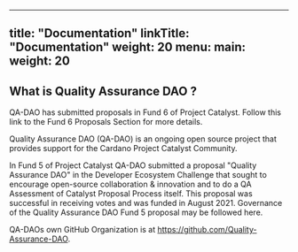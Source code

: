 
---
title: "Documentation"
linkTitle: "Documentation"
weight: 20
menu:
  main:
    weight: 20
---

## What is Quality Assurance DAO ?

QA-DAO has submitted proposals in Fund 6 of Project Catalyst. Follow this link to the Fund 6 Proposals Section for more details.

Quality Assurance DAO (QA-DAO) is an ongoing open source project that provides support for the Cardano Project Catalyst Community. 

In Fund 5 of Project Catalyst QA-DAO submitted a proposal "Quality Assurance DAO" in the Developer Ecosystem Challenge that sought to encourage open-source collaboration & innovation and to do a QA Assessment of Catalyst Proposal Process itself. This proposal was successful in receiving votes and was funded in August 2021. Governance of the Quality Assurance DAO Fund 5 proposal may be followed here.

QA-DAOs own GitHub Organization is at https://github.com/Quality-Assurance-DAO.


